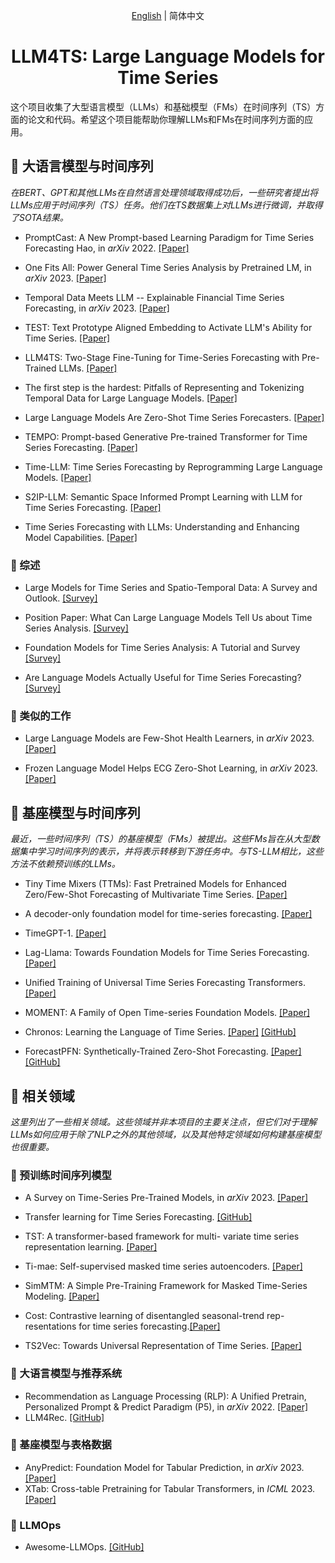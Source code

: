 <div align='center'>

[English](README.md) | 简体中文

# LLM4TS: Large Language Models for Time Series

</div>

这个项目收集了大型语言模型（LLMs）和基础模型（FMs）在时间序列（TS）方面的论文和代码。希望这个项目能帮助你理解LLMs和FMs在时间序列方面的应用。

## 🦙 大语言模型与时间序列

*在BERT、GPT和其他LLMs在自然语言处理领域取得成功后，一些研究者提出将LLMs应用于时间序列（TS）任务。他们在TS数据集上对LLMs进行微调，并取得了SOTA结果。*

* PromptCast: A New Prompt-based Learning Paradigm for Time Series Forecasting Hao, in *arXiv* 2022. [\[Paper\]](https://arxiv.org/abs/2210.08964)
* One Fits All: Power General Time Series Analysis by Pretrained LM, in *arXiv* 2023. [\[Paper\]](https://arxiv.org/abs/2302.11939)
* Temporal Data Meets LLM -- Explainable Financial Time Series Forecasting, in *arXiv* 2023. [\[Paper\]](https://arxiv.org/abs/2306.11025)
* TEST: Text Prototype Aligned Embedding to Activate LLM's Ability for Time Series. [\[Paper\]](https://arxiv.org/abs/2308.08241)
* LLM4TS: Two-Stage Fine-Tuning for Time-Series Forecasting with Pre-Trained LLMs. [\[Paper\]](https://arxiv.org/abs/2308.08469)

* The first step is the hardest: Pitfalls of Representing and Tokenizing Temporal Data for Large Language Models. [\[Paper\]](https://arxiv.org/abs/2309.06236)

* Large Language Models Are Zero-Shot Time Series Forecasters. [\[Paper\]](https://arxiv.org/abs/2310.07820)

* TEMPO: Prompt-based Generative Pre-trained Transformer for Time Series Forecasting. [\[Paper\]](https://arxiv.org/abs/2310.04948)

* Time-LLM: Time Series Forecasting by Reprogramming Large Language Models. [\[Paper\]](https://arxiv.org/abs/2310.01728)

* S2IP-LLM: Semantic Space Informed Prompt Learning with LLM for Time Series Forecasting. [\[Paper\]](https://arxiv.org/pdf/2403.05798.pdf)

* Time Series Forecasting with LLMs: Understanding and Enhancing Model Capabilities. [\[Paper\]](https://arxiv.org/abs/2402.10835)

### 📍 综述

* Large Models for Time Series and Spatio-Temporal Data: A Survey and Outlook. [\[Survey\]](https://arxiv.org/abs/2310.10196)

* Position Paper: What Can Large Language Models Tell Us about Time Series Analysis. [\[Survey\]](https://arxiv.org/abs/2402.02713)

* Foundation Models for Time Series Analysis: A Tutorial and Survey [\[Survey\]](https://arxiv.org/abs/2403.14735)

* Are Language Models Actually Useful for Time Series Forecasting? [\[Survey\]](https://arxiv.org/abs/2406.16964)

### 📍 类似的工作
* Large Language Models are Few-Shot Health Learners, in *arXiv* 2023. [\[Paper\]](https://arxiv.org/abs/2305.15525)

* Frozen Language Model Helps ECG Zero-Shot Learning, in *arXiv* 2023.[\[Paper\]](https://arxiv.org/abs/2303.12311)

## 🧱 基座模型与时间序列

*最近，一些时间序列（TS）的基座模型（FMs）被提出。这些FMs旨在从大型数据集中学习时间序列的表示，并将表示转移到下游任务中。与TS-LLM相比，这些方法不依赖预训练的LLMs。*

* Tiny Time Mixers (TTMs): Fast Pretrained Models for Enhanced Zero/Few-Shot Forecasting of Multivariate Time Series. [\[Paper\]](https://arxiv.org/abs/2401.03955)

* A decoder-only foundation model for time-series forecasting. [\[Paper\]](https://arxiv.org/abs/2310.10688)

* TimeGPT-1. [\[Paper\]](https://arxiv.org/abs/2310.03589?ref=emergentmind)

* Lag-Llama: Towards Foundation Models for Time Series Forecasting. [\[Paper\]](https://arxiv.org/abs/2310.08278)

* Unified Training of Universal Time Series Forecasting Transformers. [\[Paper\]](https://arxiv.org/abs/2402.02592)

* MOMENT: A Family of Open Time-series Foundation Models. [\[Paper\]](https://arxiv.org/abs/2402.03885)

* Chronos: Learning the Language of Time Series. [\[Paper\]](https://arxiv.org/abs/2403.07815) [\[GitHub\]](https://github.com/amazon-science/chronos-forecasting)

* ForecastPFN: Synthetically-Trained Zero-Shot Forecasting. [\[Paper\]](https://arxiv.org/abs/2311.01933) [\[GitHub\]](https://github.com/abacusai/ForecastPFN)

## 🔗 相关领域
*这里列出了一些相关领域。这些领域并非本项目的主要关注点，但它们对于理解LLMs如何应用于除了NLP之外的其他领域，以及其他特定领域如何构建基座模型也很重要。*

### 📍 预训练时间序列模型
* A Survey on Time-Series Pre-Trained Models, in *arXiv* 2023. [\[Paper\]](https://arxiv.org/abs/2305.10716)
* Transfer learning for Time Series Forecasting. [\[GitHub\]](https://github.com/Nixtla/transfer-learning-time-series)
* TST: A transformer-based framework for multi- variate time series representation learning. [\[Paper\]](https://arxiv.org/abs/2010.02803)
* Ti-mae: Self-supervised masked time series autoencoders. [\[Paper\]](https://arxiv.org/abs/2301.08871)
* SimMTM: A Simple Pre-Training Framework for Masked Time-Series Modeling. [\[Paper\]](https://arxiv.org/pdf/2302.00861.pdf)

* Cost: Contrastive learning of disentangled seasonal-trend rep- resentations for time series forecasting.[\[Paper\]](https://arxiv.org/abs/2202.01575)

* TS2Vec: Towards Universal Representation of Time Series. [\[Paper\]](https://arxiv.org/abs/2106.10466)

### 📍 大语言模型与推荐系统
* Recommendation as Language Processing (RLP): A Unified Pretrain, Personalized Prompt & Predict Paradigm (P5), in *arXiv* 2022. [\[Paper\]](https://arxiv.org/abs/2203.13366)
* LLM4Rec. [\[GitHub\]](https://github.com/WLiK/LLM4Rec)


### 📍 基座模型与表格数据
* AnyPredict: Foundation Model for Tabular Prediction, in *arXiv* 2023. [\[Paper\]](https://arxiv.org/abs/2305.12081)
* XTab: Cross-table Pretraining for Tabular Transformers, in *ICML* 2023. [\[Paper\]](https://arxiv.org/abs/2305.06090)

### 📍 LLMOps
* Awesome-LLMOps. [\[GitHub\]](https://github.com/tensorchord/Awesome-LLMOps)
